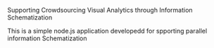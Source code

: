 Supporting Crowdsourcing Visual Analytics through Information Schematization

This is a simple node.js application developedd for spporting parallel information Schematization
